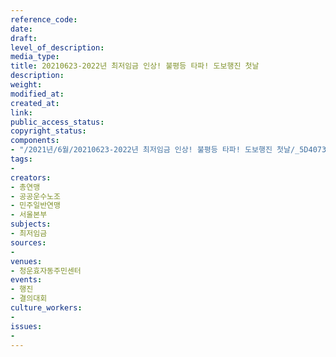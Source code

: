 ```yaml
---
reference_code: 
date: 
draft: 
level_of_description: 
media_type: 
title: 20210623-2022년 최저임금 인상! 불평등 타파! 도보행진 첫날
description: 
weight: 
modified_at: 
created_at: 
link: 
public_access_status: 
copyright_status: 
components:
- "/2021년/6월/20210623-2022년 최저임금 인상! 불평등 타파! 도보행진 첫날/_5D40735.jpg"
tags:
- 
creators:
- 총연맹
- 공공운수노조
- 민주일반연맹
- 서울본부
subjects:
- 최저임금
sources:
- 
venues:
- 청운효자동주민센터
events:
- 행진
- 결의대회
culture_workers:
- 
issues:
- 
---
```

